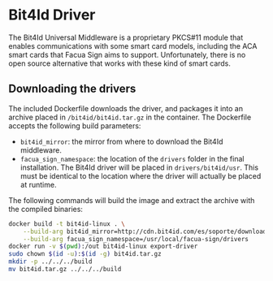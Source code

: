 # Bit4Id Driver

The Bit4Id Universal Middleware is a proprietary PKCS#11 module that enables
communications with some smart card models, including the ACA smart cards that
Facua Sign aims to support. Unfortunately, there is no open source alternative
that works with these kind of smart cards.

## Downloading the drivers

The included Dockerfile downloads the driver, and packages it into an archive
placed in `/bit4id/bit4id.tar.gz` in the container. The Dockerfile accepts the
following build parameters:

* `bit4id_mirror`: the mirror from where to download the Bit4Id middleware. 
* `facua_sign_namespace`: the location of the `drivers` folder in the final
installation. The Bit4Id driver will be placed in `drivers/bit4id/usr`. This
must be identical to the location where the driver will actually be placed at
runtime.

The following commands will build the image and extract the archive with the
compiled binaries:

```bash
docker build -t bit4id-linux . \
    --build-arg bit4id_mirror=http://cdn.bit4id.com/es/soporte/downloads/middleware/Bit4id_Middleware.zip \
    --build-arg facua_sign_namespace=/usr/local/facua-sign/drivers
docker run -v $(pwd):/out bit4id-linux export-driver
sudo chown $(id -u):$(id -g) bit4id.tar.gz
mkdir -p ../../../build
mv bit4id.tar.gz ../../../build
```